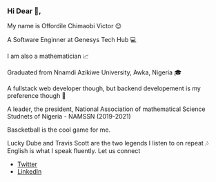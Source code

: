 ### Hi Dear 👋, 
My name is Offordile Chimaobi Victor 😊

A Software Enginner at Genesys Tech Hub 💻

I am also a  mathematician 📈

Graduated from Nnamdi Azikiwe University, Awka, Nigeria 🎓

A fullstack web developer though, but backend developement is my preference though 🥰

A leader, the president, National Association of mathematical Science Studnets of Nigeria - NAMSSN (2019-2021)

Bascketball is the cool game for me. 

Lucky Dube and Travis Scott are the two legends I listen to on repeat 🎶
English is what I speak fluently. 
Let us connect
  + [Twitter](https://www.twiiter.com/offordilevictor/)
  + [LinkedIn](https://www.linkedin.com/in/offordile-victor-9aa536181/)
